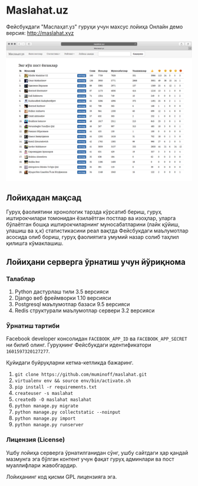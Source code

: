 # Maslahat.uz
Фейсбукдаги "Маслаҳат.уз" гуруҳи учун махсус лойиҳа
Онлайн демо версия: http://maslahat.xyz

![alt text](./screenshot.png "Screenshot")


## Лойиҳадан мақсад
Гуруҳ фаолиятини хронологик тарзда кўрсатиб бериш, гуруҳ иштирокчилари томонидан ёзилаётган постлар ва изоҳлар, уларга бўлаётган бошқа иштирокчиларнинг муносабатларини (лайк қўйиш, улашиш ва ҳ.к) статистикасини реал вақтда Фейсбукдаги маълумотлар асосида олиб бориш, гуруҳ фаолиятига умумий назар солиб таҳлил қилишга кўмаклашиш.

## Лойиҳани серверга ўрнатиш учун йўриқнома
### Талаблар

  1. Python дастурлаш тили 3.5 версияси
  2. Django веб фреймворки 1.10 версияси
  3. Postgresql маълумотлар базаси 9.5 версияси
  4. Redis структурали маълумотлар сервери 3.2 версияси

### Ўрнатиш тартиби

Facebook developer консолидан `FACEBOOK_APP_ID` ва `FACEBOOK_APP_SECRET` ни
билиб олинг. Гуруҳнинг Фейсбукдаги идентификатори `1601597320127277`.

Қуйидаги буйруқларни кетма-кетликда бажаринг.

  1. `git clone https://github.com/muminoff/maslahat.git`
  2. `virtualenv env && source env/bin/activate.sh`
  3. `pip install -r requirements.txt`
  4. `createuser -s maslahat`
  5. `createdb -O maslahat maslahat`
  6. `python manage.py migrate`
  7. `python manage.py collectstatic --noinput`
  8. `python manage.py import`
  9. `python manage.py runserver`


### Лицензия (License)
Ушбу лойиҳа серверга ўрнатилганидан сўнг, ушбу сайтдаги ҳар қандай мазмунга эга
бўлган контент учун фақат гуруҳ админлари ва пост муаллифлари жавобгардир.

Лойиҳанинг код қисми GPL лицензияга эга.
